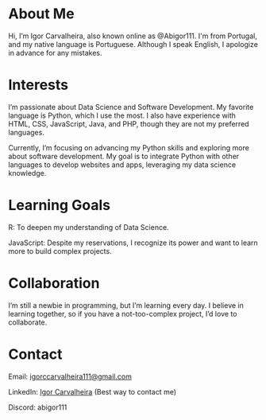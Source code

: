 # About Me

Hi, I’m Igor Carvalheira, also known online as @Abigor111. I'm from Portugal, and my native language is Portuguese. Although I speak English, I apologize in advance for any mistakes.
# Interests

I’m passionate about Data Science and Software Development. My favorite language is Python, which I use the most. I also have experience with HTML, CSS, JavaScript, Java, and PHP, though they are not my preferred languages.

Currently, I’m focusing on advancing my Python skills and exploring more about software development. My goal is to integrate Python with other languages to develop websites and apps, leveraging my data science knowledge.
# Learning Goals

R: To deepen my understanding of Data Science.

JavaScript: Despite my reservations, I recognize its power and want to learn more to build complex projects.

# Collaboration

I’m still a newbie in programming, but I’m learning every day. I believe in learning together, so if you have a not-too-complex project, I’d love to collaborate.
# Contact

Email: igorccarvalheira111@gmail.com

LinkedIn: [Igor Carvalheira](https://www.linkedin.com/in/igor-carvalheira-332417240/) (Best way to contact me)

Discord: abigor111


<!---
Abigor111/Abigor111 is a ✨ special ✨ repository because its `README.md` (this file) appears on your GitHub profile.
You can click the Preview link to take a look at your changes.
--->
